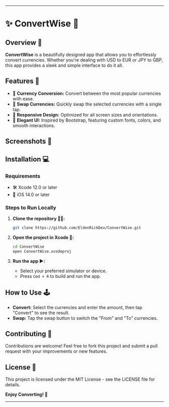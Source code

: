 
---

# **✨ ConvertWise 🧠**


## **Overview 🚀**

**ConvertWise** is a beautifully designed app that allows you to effortlessly convert currencies. Whether you're dealing with USD to EUR or JPY to GBP, this app provides a sleek and simple interface to do it all.

## **Features 🎉**

- 🔼 **Currency Conversion:** Convert between the most popular currencies with ease.
- 🔁 **Swap Currencies:** Quickly swap the selected currencies with a single tap.
- 📱 **Responsive Design:** Optimized for all screen sizes and orientations.
- 🎨 **Elegant UI:** Inspired by Bootstrap, featuring custom fonts, colors, and smooth interactions.

## **Screenshots 📸**


## **Installation 💻**

### **Requirements**
- 🛠 Xcode 12.0 or later
- 📱 iOS 14.0 or later

### **Steps to Run Locally**
1. **Clone the repository 🧑‍💻:**

   ```bash
   git clone https://github.com/EldenRickDev/ConvertWise.git
   ```

2. **Open the project in Xcode 📂:**

   ```bash
   cd ConvertWise
   open ConvertWise.xcodeproj
   ```

3. **Run the app ▶️:**

   - Select your preferred simulator or device.
   - Press `Cmd + R` to build and run the app.

## **How to Use 🕹**

- **Convert:** Select the currencies and enter the amount, then tap "Convert" to see the result.
- **Swap:** Tap the swap button to switch the "From" and "To" currencies.

## **Contributing 🤝**

Contributions are welcome! Feel free to fork this project and submit a pull request with your improvements or new features.

## **License 📜**

This project is licensed under the MIT License - see the LICENSE file for details.

**Enjoy Converting! 🎯**

---
